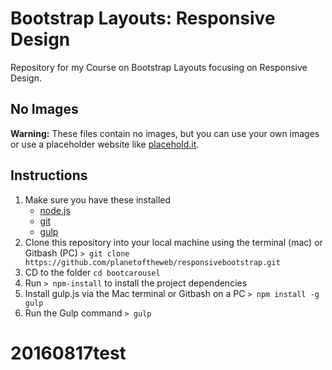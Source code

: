# Bootstrap Layouts: Responsive Design
Repository for my Course on Bootstrap Layouts focusing on Responsive Design.

## No Images
__Warning:__ These files contain no images, but you can use your own images or use a placeholder website like [placehold.it](http://placehold.it/).

## Instructions
1. Make sure you have these installed
	- [node.js](http://nodejs.org/)
	- [git](http://git-scm.com/)
	- [gulp](http://gulpjs.com/)
2. Clone this repository into your local machine using the terminal (mac) or Gitbash (PC) `> git clone https://github.com/planetoftheweb/responsivebootstrap.git`
3. CD to the folder `cd bootcarousel`
4. Run `> npm-install` to install the project dependencies
5. Install gulp.js via the Mac terminal or Gitbash on a PC `> npm install -g gulp`
5. Run the Gulp command `> gulp`
# 20160817test
